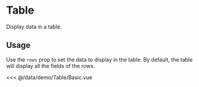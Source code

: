 <script setup>
import Basic from './demo/Table/Basic.vue';
</script>

# Table

Display data in a table.

## Usage

Use the `rows` prop to set the data to display in the table. By default, the table will display all the fields of the
rows.
<DemoContainer>
<Basic/>
</DemoContainer>

<<< @/data/demo/Table/Basic.vue